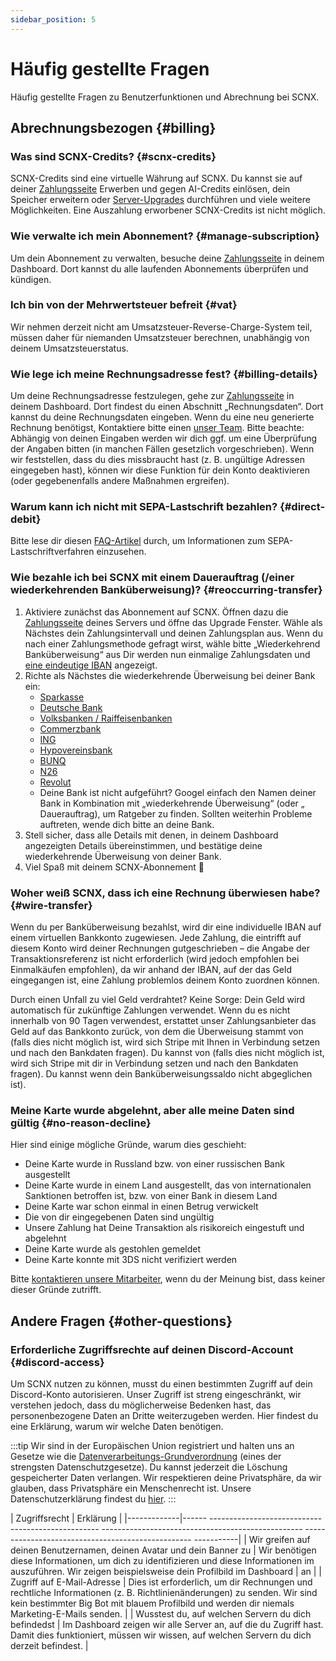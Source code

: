 ```yaml
---
sidebar_position: 5
---
```


# Häufig gestellte Fragen

Häufig gestellte Fragen zu Benutzerfunktionen und Abrechnung bei SCNX.

## Abrechnungsbezogen {#billing}

### Was sind SCNX-Credits? {#scnx-credits}

SCNX-Credits sind eine virtuelle Währung auf SCNX. Du kannst sie auf 
deiner [Zahlungsseite](https://scnx.app/de/user/zahlungen) Erwerben und gegen AI-Credits einlösen, dein
Speicher erweitern oder [Server-Upgrades](./../guilds/plans#upgrade) durchführen und viele weitere Möglichkeiten. Eine Auszahlung erworbener SCNX-Credits ist nicht möglich.

### Wie verwalte ich mein Abonnement? {#manage-subscription}

Um dein Abonnement zu verwalten, besuche deine [Zahlungsseite](https://scnx.app/de/user/zahlungen) in deinem Dashboard. Dort kannst du 
alle laufenden Abonnements überprüfen und kündigen.

### Ich bin von der Mehrwertsteuer befreit {#vat}

Wir nehmen derzeit nicht am Umsatzsteuer-Reverse-Charge-System teil, müssen daher für niemanden Umsatzsteuer berechnen,
unabhängig von deinem Umsatzsteuerstatus.

### Wie lege ich meine Rechnungsadresse fest? {#billing-details}

Um deine Rechnungsadresse festzulegen, gehe zur [Zahlungsseite](https://scnx.app/de/user/zahlungen) in deinem Dashboard. Dort findest du einen Abschnitt „Rechnungsdaten“. 
Dort kannst du deine Rechnungsdaten eingeben. Wenn du eine neu generierte Rechnung benötigst,
Kontaktiere bitte einen [unser Team](https://scnx.app/de/help).
Bitte beachte: Abhängig von deinen Eingaben werden wir dich ggf. um eine Überprüfung der Angaben bitten (in manchen Fällen gesetzlich vorgeschrieben).
Wenn wir feststellen, dass du dies missbraucht hast (z. B. ungültige Adressen eingegeben hast), können wir diese Funktion für dein Konto deaktivieren 
(oder gegebenenfalls andere Maßnahmen ergreifen).

### Warum kann ich nicht mit SEPA-Lastschrift bezahlen? {#direct-debit}

Bitte lese dir diesen [FAQ-Artikel](https://faq.scnx.app/de/sepa-lastschrift/) durch, um Informationen zum SEPA-Lastschriftverfahren einzusehen.

### Wie bezahle ich bei SCNX mit einem Dauerauftrag (/einer wiederkehrenden Banküberweisung)? {#reoccurring-transfer}

1. Aktiviere zunächst das Abonnement auf SCNX. Öffnen dazu
      die [Zahlungsseite](https://scnx.app/de/glink?page=pricing?showUpgradeModal=true) deines Servers und öffne das Upgrade
   Fenster. Wähle als Nächstes dein Zahlungsintervall und deinen Zahlungsplan aus. Wenn du nach einer Zahlungsmethode gefragt wirst, wähle bitte „Wiederkehrend Banküberweisung“ aus
      Dir werden nun einmalige Zahlungsdaten und [eine eindeutige IBAN](#Überweisung) angezeigt.
2. Richte als Nächstes die wiederkehrende Überweisung bei deiner Bank ein:
   * [Sparkasse](https://www.sparkasse.de/pk/ratgeber/finanzglossar/dauerauftrag.html)
   * [Deutsche Bank](https://www.deutsche-bank.de/pk/shared/trxm/help-de/konten/konten-dauerauftraege.html)
   * [Volksbanken / Raiffeisenbanken](https://www.vr.de/privatkunden/unsere-produkte/was-ist-ein-girokonto/online-banking/dauerauftrag-einrichten-oder-aendern.html)
   * [Commerzbank](https://service.commerzbank.de/wie-richte-ich-einen-dauerauftrag-ein)
   * [ING](https://www.ing.de/hilfe/banking/)
   * [Hypovereinsbank](https://www.hypovereinsbank.de/hvb/kontaktwege/dauerauftrag)
   * [BUNQ](https://together.bunq.com/d/84-schedule-a-zahlung)
   * [N26](https://support.n26.com/de-de/zahlungen-ueberweisungen-und-abhebungen/lastschriften-und-dauerauftrage/wie-erstelle-und-verwalte-ich-dauerauftrage)
   * [Revolut](https://help.revolut.com/de-LU/help/receiving-zahlungen/sending-money-to-an-external-bank-account/how-to-schedule-recurring-zahlungen/business/)
   * Deine Bank ist nicht aufgeführt? Googel einfach den Namen deiner Bank in Kombination mit „wiederkehrende Überweisung“ (oder „
     Dauerauftrag), um Ratgeber zu finden. Sollten weiterhin Probleme auftreten, wende dich bitte an deine Bank.
3. Stell sicher, dass alle Details mit denen, in deinem Dashboard angezeigten Details übereinstimmen, und bestätige deine wiederkehrende Überweisung von deiner
   Bank.
4. Viel Spaß mit deinem SCNX-Abonnement 🚀

### Woher weiß SCNX, dass ich eine Rechnung überwiesen habe? {#wire-transfer}

Wenn du per Banküberweisung bezahlst, wird dir eine individuelle IBAN auf einem virtuellen Bankkonto zugewiesen. Jede Zahlung, die eintrifft
auf diesem Konto wird deiner Rechnungen gutgeschrieben – die Angabe der Transaktionsreferenz ist nicht erforderlich (wird jedoch empfohlen bei Einmalkäufen empfohlen), da wir anhand der IBAN, auf der das Geld eingegangen ist, eine Zahlung problemlos deinem Konto zuordnen können.

Durch einen Unfall zu viel Geld verdrahtet? Keine Sorge: Dein Geld wird automatisch für zukünftige Zahlungen verwendet.
Wenn du es nicht innerhalb von 90 Tagen verwendest, erstattet unser Zahlungsanbieter das Geld auf das Bankkonto zurück, von dem die Überweisung stammt
von (falls dies nicht möglich ist, wird sich Stripe mit Ihnen in Verbindung setzen und nach den Bankdaten fragen). Du kannst
von (falls dies nicht möglich ist, wird sich Stripe mit dir in Verbindung setzen und nach den Bankdaten fragen). Du kannst
wenn dein Banküberweisungssaldo nicht abgeglichen ist).

### Meine Karte wurde abgelehnt, aber alle meine Daten sind gültig {#no-reason-decline}

Hier sind einige mögliche Gründe, warum dies geschieht:

* Deine Karte wurde in Russland bzw. von einer russischen Bank ausgestellt
* Deine Karte wurde in einem Land ausgestellt, das von internationalen Sanktionen betroffen ist, bzw. von einer Bank in diesem Land
* Deine Karte war schon einmal in einen Betrug verwickelt
* Die von dir eingegebenen Daten sind ungültig
* Unsere Zahlung hat Deine Transaktion als risikoreich eingestuft und abgelehnt
* Deine Karte wurde als gestohlen gemeldet
* Deine Karte konnte mit 3DS nicht verifiziert werden

Bitte [kontaktieren unsere Mitarbeiter](https://scnx.app/de/help), wenn du der Meinung bist, dass keiner dieser Gründe zutrifft.

## Andere Fragen {#other-questions}

### Erforderliche Zugriffsrechte auf deinen Discord-Account {#discord-access}

Um SCNX nutzen zu können, musst du einen bestimmten Zugriff auf dein Discord-Konto autorisieren. 
Unser Zugriff ist streng eingeschränkt, wir verstehen jedoch, dass du möglicherweise Bedenken hast, das personenbezogene Daten an Dritte weiterzugeben werden. 
Hier findest du eine Erklärung, warum wir welche Daten benötigen.

:::tip
Wir sind in der Europäischen Union registriert und halten uns an Gesetze wie die [Datenverarbeitungs-Grundverordnung](https://gdpr-info.eu/) (eines der strengsten Datenschutzgesetze). Du kannst jederzeit die Löschung gespeicherter Daten verlangen. Wir respektieren deine Privatsphäre, da wir glauben, dass Privatsphäre ein Menschenrecht ist. 
Unsere Datenschutzerklärung findest du [hier](https://scootkit.net/privacy).
:::

| Zugriffsrecht | Erklärung |
|-------------|------ -------------------------------------------------- -------------------------------------------------- -------------------------------------------------- -----------|
| Wir greifen auf deinen Benutzernamen, deinen Avatar und dein Banner zu | Wir benötigen diese Informationen, um dich zu identifizieren und diese Informationen im auszuführen. Wir zeigen beispielsweise dein Profilbild im Dashboard | an |
| Zugriff auf E-Mail-Adresse | Dies ist erforderlich, um dir Rechnungen und rechtliche Informationen (z. B. Richtlinienänderungen) zu senden. Wir sind kein bestimmter Big Bot mit blauem Profilbild und werden dir niemals Marketing-E-Mails senden. |
| Wusstest du, auf welchen Servern du dich befindedst | Im Dashboard zeigen wir alle Server an, auf die du Zugriff hast. Damit dies funktioniert, müssen wir wissen, auf welchen Servern du dich derzeit befindest. |
